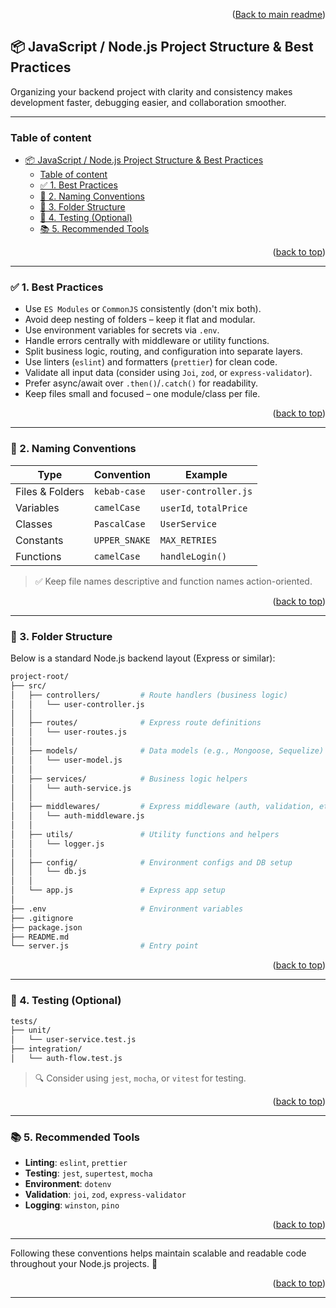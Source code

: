 <a id="readme-top"></a>
<p align="right">(<a href="#../README.md">Back to main readme</a>)</p>


## 📦 JavaScript / Node.js Project Structure & Best Practices

Organizing your backend project with clarity and consistency makes development faster, debugging easier, and collaboration smoother.

---

### Table of content

- [📦 JavaScript / Node.js Project Structure \& Best Practices](#-javascript--nodejs-project-structure--best-practices)
  - [Table of content](#table-of-content)
  - [✅ 1. Best Practices](#-1-best-practices)
  - [📛 2. Naming Conventions](#-2-naming-conventions)
  - [📁 3. Folder Structure](#-3-folder-structure)
  - [🧪 4. Testing (Optional)](#-4-testing-optional)
  - [📚 5. Recommended Tools](#-5-recommended-tools)

<p align="right">(<a href="#readme-top">back to top</a>)</p>

---

### ✅ 1. Best Practices

- Use `ES Modules` or `CommonJS` consistently (don't mix both).
- Avoid deep nesting of folders – keep it flat and modular.
- Use environment variables for secrets via `.env`.
- Handle errors centrally with middleware or utility functions.
- Split business logic, routing, and configuration into separate layers.
- Use linters (`eslint`) and formatters (`prettier`) for clean code.
- Validate all input data (consider using `Joi`, `zod`, or `express-validator`).
- Prefer async/await over `.then()`/`.catch()` for readability.
- Keep files small and focused – one module/class per file.

<p align="right">(<a href="#readme-top">back to top</a>)</p>

---

### 📛 2. Naming Conventions

| Type              | Convention      | Example                  |
|-------------------|-----------------|--------------------------|
| Files & Folders   | `kebab-case`    | `user-controller.js`     |
| Variables         | `camelCase`     | `userId`, `totalPrice`   |
| Classes           | `PascalCase`    | `UserService`            |
| Constants         | `UPPER_SNAKE`   | `MAX_RETRIES`            |
| Functions         | `camelCase`     | `handleLogin()`          |

> ✅ Keep file names descriptive and function names action-oriented.

<p align="right">(<a href="#readme-top">back to top</a>)</p>

---

### 📁 3. Folder Structure

Below is a standard Node.js backend layout (Express or similar):

```bash
project-root/
├── src/
│   ├── controllers/         # Route handlers (business logic)
│   │   └── user-controller.js
│   │
│   ├── routes/              # Express route definitions
│   │   └── user-routes.js
│   │
│   ├── models/              # Data models (e.g., Mongoose, Sequelize)
│   │   └── user-model.js
│   │
│   ├── services/            # Business logic helpers
│   │   └── auth-service.js
│   │
│   ├── middlewares/         # Express middleware (auth, validation, etc.)
│   │   └── auth-middleware.js
│   │
│   ├── utils/               # Utility functions and helpers
│   │   └── logger.js
│   │
│   ├── config/              # Environment configs and DB setup
│   │   └── db.js
│   │
│   └── app.js               # Express app setup
│
├── .env                     # Environment variables
├── .gitignore
├── package.json
├── README.md
└── server.js                # Entry point
```

<p align="right">(<a href="#readme-top">back to top</a>)</p>

---

### 🧪 4. Testing (Optional)

```bash
tests/
├── unit/
│   └── user-service.test.js
├── integration/
│   └── auth-flow.test.js

```


> 🔍 Consider using `jest`, `mocha`, or `vitest` for testing.

<p align="right">(<a href="#readme-top">back to top</a>)</p>

---

### 📚 5. Recommended Tools

- **Linting**: `eslint`, `prettier`
- **Testing**: `jest`, `supertest`, `mocha`
- **Environment**: `dotenv`
- **Validation**: `joi`, `zod`, `express-validator`
- **Logging**: `winston`, `pino`

<p align="right">(<a href="#readme-top">back to top</a>)</p>

---

Following these conventions helps maintain scalable and readable code throughout your Node.js projects. 🧠


<p align="right">(<a href="#readme-top">back to top</a>)</p>

 ---
